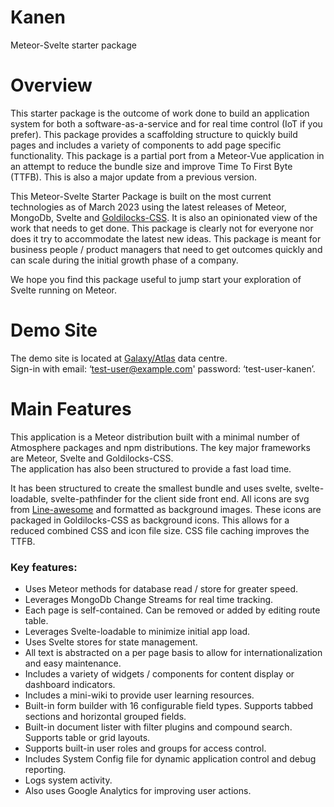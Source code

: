 # Kanen
Meteor-Svelte starter package

# Overview
This starter package is the outcome of work done to build an application system for both a 
software-as-a-service and for real time control (IoT if you prefer).  This package provides a 
scaffolding structure to quickly build pages and includes a variety of components to add page 
specific functionality.  This package is a partial port from a Meteor-Vue application in an 
attempt to reduce the bundle size and improve Time To First Byte (TTFB).  This is also a major update 
from a previous version.

This Meteor-Svelte Starter Package is built on the most current technologies as of March 2023 using 
the latest releases of Meteor, MongoDb, Svelte and 
[Goldilocks-CSS](https://zaphodbb-pm.github.io/goldilocks-css/pages/home.html). It is also an 
opinionated view of the work that needs to get done.  This package is clearly not for everyone nor 
does it try to accommodate the latest new ideas.  This package is meant for business people / product 
managers that need to get outcomes quickly and can scale during the initial growth phase of a company.

We hope you find this package useful to jump start your exploration of Svelte running on Meteor.

# Demo Site
The demo site is located at [Galaxy/Atlas](https://kanen.meteorapp.com/home) data centre.  
Sign-in with email: ‘test-user@example.com'  password:  ‘test-user-kanen’.

# Main Features
This application is a Meteor distribution built with a minimal number of Atmosphere packages and 
npm distributions.  The key major frameworks are Meteor, Svelte and Goldilocks-CSS.  
The application has also been structured to provide a fast load time.

It has been structured to create the smallest bundle and uses svelte, svelte-loadable, 
svelte-pathfinder for the client side front end.  All icons are svg from 
[Line-awesome](https://icons8.com/line-awesome) and formatted as background images.  These icons are 
packaged in Goldilocks-CSS as background icons.  This allows for a reduced combined CSS and icon 
file size.  CSS file caching improves the TTFB.

### Key features:
- Uses Meteor methods for database read / store for greater speed.
- Leverages MongoDb Change Streams for real time tracking.
- Each page is self-contained. Can be removed or added by editing route table.
- Leverages Svelte-loadable to minimize initial app load.
- Uses Svelte stores for state management.
- All text is abstracted on a per page basis to allow for internationalization and easy maintenance.
- Includes a variety of widgets / components for content display or dashboard indicators.
- Includes a mini-wiki to provide user learning resources.
- Built-in form builder with 16 configurable field types. Supports tabbed sections and horizontal grouped fields.
- Built-in document lister with filter plugins and compound search. Supports table or grid layouts.
- Supports built-in user roles and groups for access control.
- Includes System Config file for dynamic application control and debug reporting.
- Logs system activity.
- Also uses Google Analytics for improving user actions.

